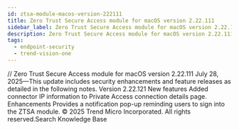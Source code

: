 ```yaml
---
id: ztsa-module-macos-version-222111
title: Zero Trust Secure Access module for macOS version 2.22.111
sidebar_label: Zero Trust Secure Access module for macOS version 2.22.111
description: Zero Trust Secure Access module for macOS version 2.22.111
tags:
  - endpoint-security
  - trend-vision-one
---
```


/*<![CDATA[*/ $('#title').html($('meta[name=map-description]').attr('content')); /*]]>*/ Zero Trust Secure Access module for macOS version 2.22.111 July 28, 2025—This update includes security enhancements and feature releases as detailed in the following notes. Version 2.22.121 New features Added connector IP information to Private Access connection details page. Enhancements Provides a notification pop-up reminding users to sign into the ZTSA module. © 2025 Trend Micro Incorporated. All rights reserved.Search Knowledge Base